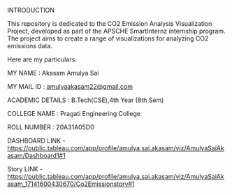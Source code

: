 INTRODUCTION 

This repository is dedicated to the CO2 Emission Analysis Visualization Project, developed as part of the APSCHE SmartInternz internship program. The project aims to create a range of visualizations for analyzing CO2 emissions data.

Here are my particulars:

MY NAME : Akasam Amulya Sai

MY MAIL ID : amulyaakasam22@gmail.com

ACADEMIC DETAILS : B.Tech(CSE),4th Year (8th Sem)

COLLEGE NAME : Pragati Engineering College

ROLL NUMBER : 20A31A05D0

DASHBOARD LINK - https://public.tableau.com/app/profile/amulya.sai.akasam/viz/AmulyaSaiAkasam/Dashboard1#1

Story LINK - https://public.tableau.com/app/profile/amulya.sai.akasam/viz/AmulyaSaiAkasam_17141600430670/Co2Emissionstory#1
